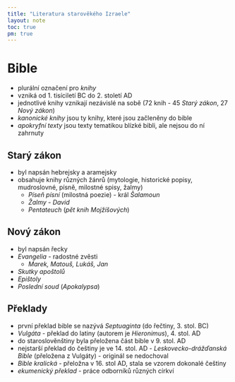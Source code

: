 ```yaml
---
title: "Literatura starověkého Izraele"
layout: note
toc: true
pm: true
---
```

# Bible
- plurální označení pro _knihy_
- vzniká od 1. tisíciletí BC do 2. století AD
- jednotlivé knihy vznikají nezávislé na sobě (72 knih - 45 _Starý zákon_, 27 _Nový zákon_)
- _kanonické knihy_ jsou ty knihy, které jsou začleněny do bible
- _apokryfní texty_ jsou texty tematikou blízké bibli, ale nejsou do ní zahrnuty
## Starý zákon
- byl napsán hebrejsky a aramejsky
- obsahuje knihy různých žánrů (mytologie, historické popisy, mudroslovné, písně, milostné spisy, žalmy)
    - _Píseň písní_ (milostná poezie) - král _Šalamoun_
    - _Žalmy_ - _David_
    - _Pentateuch_ (_pět knih Mojžíšových_) 
## Nový zákon
- byl napsán řecky
- _Evangelia_ - radostné zvěsti
    - _Marek, Matouš, Lukáš, Jan_
- _Skutky apoštolů_
- _Epištoly_
- _Poslední soud_ (_Apokalypsa_)
## Překlady
- první překlad bible se nazývá _Septuaginta_ (do řečtiny, 3. stol. BC)
- _Vulgáta_ - překlad do latiny (autorem je _Hieronimus_), 4. stol. AD
- do staroslověnštiny byla přeložena část bible v 9. stol. AD
- nejstarší překlad do češtiny je ve 14. stol. AD - _Leskovecko-drážďanská Bible_ (přeložena z Vulgáty) - originál se nedochoval
- _Bible kralická_ - přeložna v 16. stol AD, stala se vzorem dokonalé češtiny
- _ekumenický překlad_ - práce odborníků různých církví